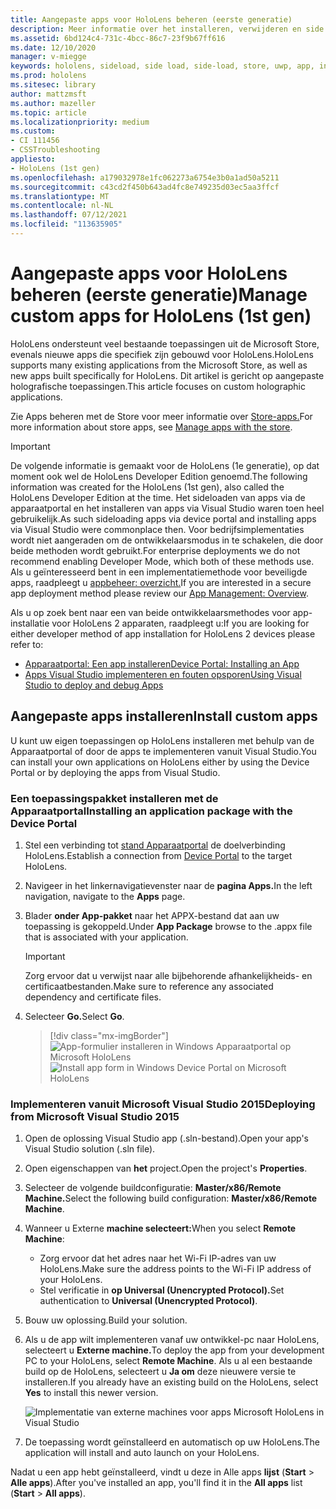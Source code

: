 ```yaml
---
title: Aangepaste apps voor HoloLens beheren (eerste generatie)
description: Meer informatie over het installeren, verwijderen en side loaden van aangepaste holographic-apps op HoloLens apparaten met behulp van de Apparaatportal en Visual Studio.
ms.assetid: 6bd124c4-731c-4bcc-86c7-23f9b67ff616
ms.date: 12/10/2020
manager: v-miegge
keywords: hololens, sideload, side load, side-load, store, uwp, app, install
ms.prod: hololens
ms.sitesec: library
author: mattzmsft
ms.author: mazeller
ms.topic: article
ms.localizationpriority: medium
ms.custom:
- CI 111456
- CSSTroubleshooting
appliesto:
- HoloLens (1st gen)
ms.openlocfilehash: a179032978e1fc062273a6754e3b0a1ad50a5211
ms.sourcegitcommit: c43cd2f450b643ad4fc8e749235d03ec5aa3ffcf
ms.translationtype: MT
ms.contentlocale: nl-NL
ms.lasthandoff: 07/12/2021
ms.locfileid: "113635905"
---
```

# <a name="manage-custom-apps-for-hololens-1st-gen"></a><span data-ttu-id="b8cd0-104">Aangepaste apps voor HoloLens beheren (eerste generatie)</span><span class="sxs-lookup"><span data-stu-id="b8cd0-104">Manage custom apps for HoloLens (1st gen)</span></span>

<span data-ttu-id="b8cd0-105">HoloLens ondersteunt veel bestaande toepassingen uit de Microsoft Store, evenals nieuwe apps die specifiek zijn gebouwd voor HoloLens.</span><span class="sxs-lookup"><span data-stu-id="b8cd0-105">HoloLens supports many existing applications from the Microsoft Store, as well as new apps built specifically for HoloLens.</span></span> <span data-ttu-id="b8cd0-106">Dit artikel is gericht op aangepaste holografische toepassingen.</span><span class="sxs-lookup"><span data-stu-id="b8cd0-106">This article focuses on custom holographic applications.</span></span>  

<span data-ttu-id="b8cd0-107">Zie Apps beheren met de Store voor meer informatie over [Store-apps.](holographic-store-apps.md)</span><span class="sxs-lookup"><span data-stu-id="b8cd0-107">For more information about store apps, see [Manage apps with the store](holographic-store-apps.md).</span></span>

> [!IMPORTANT]
> <span data-ttu-id="b8cd0-108">De volgende informatie is gemaakt voor de HoloLens (1e generatie), op dat moment ook wel de HoloLens Developer Edition genoemd.</span><span class="sxs-lookup"><span data-stu-id="b8cd0-108">The following information was created for the HoloLens (1st gen), also called the HoloLens Developer Edition at the time.</span></span> <span data-ttu-id="b8cd0-109">Het sideloaden van apps via de apparaatportal en het installeren van apps via Visual Studio waren toen heel gebruikelijk.</span><span class="sxs-lookup"><span data-stu-id="b8cd0-109">As such sideloading apps via device portal and installing apps via Visual Studio were commonplace then.</span></span> <span data-ttu-id="b8cd0-110">Voor bedrijfsimplementaties wordt niet aangeraden om de ontwikkelaarsmodus in te schakelen, die door beide methoden wordt gebruikt.</span><span class="sxs-lookup"><span data-stu-id="b8cd0-110">For enterprise deployments we do not recommend enabling Developer Mode, which both of these methods use.</span></span> <span data-ttu-id="b8cd0-111">Als u geïnteresseerd bent in een implementatiemethode voor beveiligde apps, raadpleegt u [appbeheer: overzicht.](app-deploy-overview.md)</span><span class="sxs-lookup"><span data-stu-id="b8cd0-111">If you are interested in a secure app deployment method please review our [App Management: Overview](app-deploy-overview.md).</span></span>
>
> <span data-ttu-id="b8cd0-112">Als u op zoek bent naar een van beide ontwikkelaarsmethodes voor app-installatie voor HoloLens 2 apparaten, raadpleegt u:</span><span class="sxs-lookup"><span data-stu-id="b8cd0-112">If you are looking for either developer method of app installation for HoloLens 2 devices please refer to:</span></span>
>
> - [<span data-ttu-id="b8cd0-113">Apparaatportal: Een app installeren</span><span class="sxs-lookup"><span data-stu-id="b8cd0-113">Device Portal: Installing an App</span></span>](/windows/mixed-reality/develop/platform-capabilities-and-apis/using-the-windows-device-portal#installing-an-app)
> - [<span data-ttu-id="b8cd0-114">Apps Visual Studio implementeren en fouten opsporen</span><span class="sxs-lookup"><span data-stu-id="b8cd0-114">Using Visual Studio to deploy and debug Apps</span></span>](/windows/mixed-reality/develop/platform-capabilities-and-apis/using-visual-studio)

## <a name="install-custom-apps"></a><span data-ttu-id="b8cd0-115">Aangepaste apps installeren</span><span class="sxs-lookup"><span data-stu-id="b8cd0-115">Install custom apps</span></span>

<span data-ttu-id="b8cd0-116">U kunt uw eigen toepassingen op HoloLens installeren met behulp van de Apparaatportal of door de apps te implementeren vanuit Visual Studio.</span><span class="sxs-lookup"><span data-stu-id="b8cd0-116">You can install your own applications on HoloLens either by using the Device Portal or by deploying the apps from Visual Studio.</span></span>

### <a name="installing-an-application-package-with-the-device-portal"></a><span data-ttu-id="b8cd0-117">Een toepassingspakket installeren met de Apparaatportal</span><span class="sxs-lookup"><span data-stu-id="b8cd0-117">Installing an application package with the Device Portal</span></span>

1. <span data-ttu-id="b8cd0-118">Stel een verbinding tot [stand Apparaatportal](/windows/mixed-reality/using-the-windows-device-portal) de doelverbinding HoloLens.</span><span class="sxs-lookup"><span data-stu-id="b8cd0-118">Establish a connection from [Device Portal](/windows/mixed-reality/using-the-windows-device-portal) to the target HoloLens.</span></span>

1. <span data-ttu-id="b8cd0-119">Navigeer in het linkernavigatievenster naar de **pagina Apps.**</span><span class="sxs-lookup"><span data-stu-id="b8cd0-119">In the left navigation, navigate to the **Apps** page.</span></span>

1. <span data-ttu-id="b8cd0-120">Blader **onder App-pakket** naar het APPX-bestand dat aan uw toepassing is gekoppeld.</span><span class="sxs-lookup"><span data-stu-id="b8cd0-120">Under **App Package** browse to the .appx file that is associated with your application.</span></span>

   > [!IMPORTANT]
   > <span data-ttu-id="b8cd0-121">Zorg ervoor dat u verwijst naar alle bijbehorende afhankelijkheids- en certificaatbestanden.</span><span class="sxs-lookup"><span data-stu-id="b8cd0-121">Make sure to reference any associated dependency and certificate files.</span></span>

1. <span data-ttu-id="b8cd0-122">Selecteer **Go.**</span><span class="sxs-lookup"><span data-stu-id="b8cd0-122">Select **Go**.</span></span>

   > [!div class="mx-imgBorder"]
   > <span data-ttu-id="b8cd0-123">![App-formulier installeren in Windows Apparaatportal op Microsoft HoloLens](images/deviceportal-appmanager.jpg)</span><span class="sxs-lookup"><span data-stu-id="b8cd0-123">![Install app form in Windows Device Portal on Microsoft HoloLens](images/deviceportal-appmanager.jpg)</span></span>

### <a name="deploying-from-microsoft-visual-studio-2015"></a><span data-ttu-id="b8cd0-124">Implementeren vanuit Microsoft Visual Studio 2015</span><span class="sxs-lookup"><span data-stu-id="b8cd0-124">Deploying from Microsoft Visual Studio 2015</span></span>

1. <span data-ttu-id="b8cd0-125">Open de oplossing Visual Studio app (.sln-bestand).</span><span class="sxs-lookup"><span data-stu-id="b8cd0-125">Open your app's Visual Studio solution (.sln file).</span></span>

1. <span data-ttu-id="b8cd0-126">Open eigenschappen van **het** project.</span><span class="sxs-lookup"><span data-stu-id="b8cd0-126">Open the project's **Properties**.</span></span>

1. <span data-ttu-id="b8cd0-127">Selecteer de volgende buildconfiguratie: **Master/x86/Remote Machine.**</span><span class="sxs-lookup"><span data-stu-id="b8cd0-127">Select the following build configuration: **Master/x86/Remote Machine**.</span></span>

1. <span data-ttu-id="b8cd0-128">Wanneer u Externe **machine selecteert:**</span><span class="sxs-lookup"><span data-stu-id="b8cd0-128">When you select **Remote Machine**:</span></span>
   - <span data-ttu-id="b8cd0-129">Zorg ervoor dat het adres naar het Wi-Fi IP-adres van uw HoloLens.</span><span class="sxs-lookup"><span data-stu-id="b8cd0-129">Make sure the address points to the Wi-Fi IP address of your HoloLens.</span></span>
   - <span data-ttu-id="b8cd0-130">Stel verificatie in **op Universal (Unencrypted Protocol).**</span><span class="sxs-lookup"><span data-stu-id="b8cd0-130">Set authentication to **Universal (Unencrypted Protocol)**.</span></span>
   
1. <span data-ttu-id="b8cd0-131">Bouw uw oplossing.</span><span class="sxs-lookup"><span data-stu-id="b8cd0-131">Build your solution.</span></span>

1. <span data-ttu-id="b8cd0-132">Als u de app wilt implementeren vanaf uw ontwikkel-pc naar HoloLens, selecteert u **Externe machine.**</span><span class="sxs-lookup"><span data-stu-id="b8cd0-132">To deploy the app from your development PC to your HoloLens, select **Remote Machine**.</span></span> <span data-ttu-id="b8cd0-133">Als u al een bestaande build op de HoloLens, selecteert u **Ja om** deze nieuwere versie te installeren.</span><span class="sxs-lookup"><span data-stu-id="b8cd0-133">If you already have an existing build on the HoloLens, select **Yes** to install this newer version.</span></span>  

   ![Implementatie van externe machines voor apps Microsoft HoloLens in Visual Studio](images/vs2015-remotedeployment.jpg)  
   
1. <span data-ttu-id="b8cd0-135">De toepassing wordt geïnstalleerd en automatisch op uw HoloLens.</span><span class="sxs-lookup"><span data-stu-id="b8cd0-135">The application will install and auto launch on your HoloLens.</span></span>

<span data-ttu-id="b8cd0-136">Nadat u een app hebt geïnstalleerd, vindt u deze in Alle apps **lijst** (**Start**  >  **Alle apps**).</span><span class="sxs-lookup"><span data-stu-id="b8cd0-136">After you've installed an app, you'll find it in the **All apps** list (**Start** > **All apps**).</span></span>
